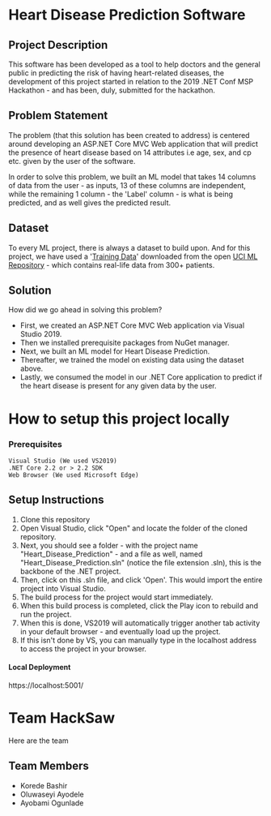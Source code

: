 # Heart Disease Prediction Software

## Project Description
This software has been developed as a tool to help doctors and the general public in predicting the risk of having heart-related diseases, the development of this project started in relation to the 2019 .NET Conf MSP Hackathon - and has been, duly, submitted for the hackathon.

## Problem Statement
The problem (that this solution has been created to address) is centered around developing an ASP.NET Core MVC Web application that will predict the presence of heart disease based on 14 attributes i.e age, sex, and cp etc. given by the user of the software. 

In order to solve this problem, we built an ML model that takes 14 columns of data from the user - as inputs, 13 of these columns are independent, while the remaining 1 column - the 'Label' column - is what is being predicted, and as well gives the predicted result. 

## Dataset
To every ML project, there is always a dataset to build upon. And for this project, we have used a '[Training Data](https://github.com/bashirk/Heart_Disease_Prediction/blob/master/Heart_Disease_Prediction/ML_Model/Data/HeartTraining.csv)' downloaded from the open [UCI ML Repository](https://archive.ics.uci.edu/ml/datasets/Heart+Disease) - which contains real-life data from 300+ patients.

## Solution

How did we go ahead in solving this problem? 

- First, we created an ASP.NET Core MVC Web application via Visual Studio 2019. 
- Then we installed prerequisite packages from NuGet manager. 
- Next, we built an ML model for Heart Disease Prediction. 
- Thereafter, we trained the model on existing data using the dataset above. 
- Lastly, we consumed the model in our .NET Core application to predict if the heart disease is present for any given data by the user.
 
# How to setup this project locally

### Prerequisites
    Visual Studio (We used VS2019)
    .NET Core 2.2 or > 2.2 SDK
    Web Browser (We used Microsoft Edge)
    
## Setup Instructions

 1. Clone this repository
2. Open Visual Studio, click "Open" and locate the folder of the cloned repository.
3. Next, you should see a folder - with the project name "Heart_Disease_Prediction" - and a file as well, named "Heart_Disease_Prediction.sln" (notice the file extension .sln), this is the backbone of the .NET project.
4. Then, click on this .sln file, and click 'Open'. This would import the entire project into Visual Studio.
5. The build process for the project would start immediately.
6. When this build process is completed, click the Play icon to rebuild and run the project.
7. When this is done, VS2019 will automatically trigger another tab activity in your default browser - and eventually load up the project.
8. If this isn't done by VS, you can manually type in the localhost address to access the project in your browser.

#### Local Deployment

https://localhost:5001/

# Team HackSaw
Here are the team 

## Team Members
- Korede Bashir
- Oluwaseyi Ayodele
- Ayobami Ogunlade
